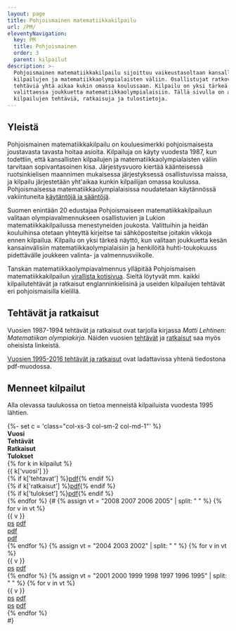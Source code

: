 ```yaml
---
layout: page
title: Pohjoismainen matematiikkakilpailu
url: /PM/
eleventyNavigation:
  key: PM
  title: Pohjoismainen
  order: 3
  parent: kilpailut
description: >-
  Pohjoismainen matematiikkakilpailu sijoittuu vaikeustasoltaan kansallisten
  kilpailujen ja matematiikkaolympialaisten väliin. Osallistujat ratkovat
  tehtäviä yhtä aikaa kukin omassa koulussaan. Kilpailu on yksi tärkeä näyttö
  valittaessa joukkuetta matematiikkaolympialaisiin. Tällä sivulla on aiempien
  kilpailujen tehtäviä, ratkaisuja ja tulostietoja.
---
```


## Yleistä

Pohjoismainen matematiikkakilpailu on kouluesimerkki pohjoismaisesta
joustavasta tavasta hoitaa asioita. Kilpailuja on käyty vuodesta 1987,
kun todettiin, että kansallisten kilpailujen ja
matematiikkaolympialaisten väliin tarvitaan sopivantasoinen kisa.
Järjestysvuoro kiertää käänteisessä ruotsinkielisen maannimen
mukaisessa järjestyksessä osallistuvissa maissa, ja kilpailu
järjestetään yht'aikaa kunkin kilpailijan omassa koulussa.
Pohjoismaisessa matematiikkaolympialaisissa noudatetaan käytännössä
vakiintuneita [käytäntöjä ja sääntöjä](nmcrules.html).

Suomen enintään 20 edustajaa Pohjoismaiseen matematiikkakilpailuun
valitaan olympiavalmennukseen osallistuvien ja Lukion
matematiikkakilpailussa menestyneiden joukosta. Valittuihin ja heidän
kouluihinsa otetaan yhteyttä kirjeitse tai sähköposteitse joitakin
vikkoja ennen kilpailua. Kilpailu on yksi tärkeä näyttö, kun valitaan
joukkuetta kesän kansainvälisiin matematiikkaolympialaisiin ja
henkilöitä huhti-toukokuuss pidettävälle joukkeen valinta- ja valmennusviikolle.

Tanskan matematiikkaolympiavalmennus ylläpitää Pohjoismaisen
matematiikkakilpailun [virallista kotisivua](http://www.georgmohr.dk/nmcperm/).
Sieltä löytyvät mm. kaikki kilpailutehtävät ja ratkaisut
englanninkielisinä ja useiden kilpailujen tehtävät eri pohjoismaisilla
kielillä.

## Tehtävät ja ratkaisut

Vuosien 1987-1994 tehtävät ja ratkaisut ovat tarjolla kirjassa
_Matti Lehtinen: Matematiikan olympiakirja._ Näiden
vuosien [tehtävät](nmct87_94.pdf) ja [ratkaisut](nmcr87_94.pdf) saa myös
oheisista linkeistä.

[Vuosien 1995-2016 tehtävät ja ratkaisut](nmckaikki.pdf) ovat
ladattavissa yhtenä tiedostona pdf-muodossa. 

## Menneet kilpailut

Alla olevassa taulukossa on tietoa menneistä kilpailuista vuodesta 1995 lähtien.

<div class="list-group">
{%- set c = 'class="col-xs-3 col-sm-2 col-md-1"' %}
<div class="row list-group-item">
<div {{ c | safe }}><strong>Vuosi</strong></div>
<div {{ c | safe }}><strong>Tehtävät</strong></div>
<div {{ c | safe }}><strong>Ratkaisut</strong></div>
<div {{ c | safe }}><strong>Tulokset</strong></div>
</div>
{% for k in kilpailut %}
<div class="row list-group-item">
<div {{ c | safe }}>{{ k['vuosi'] }}</div>
<div {{ c | safe }}>{% if k['tehtavat'] %}<a href="{{ k['tehtavat'] }}">pdf</a>{% endif %}</div>
<div {{ c | safe }}>{% if k['ratkaisut'] %}<a href="{{ k['ratkaisut'] }}">pdf</a>{% endif %}</div>
<div {{ c | safe }}>{% if k['tulokset'] %}<a href="{{ k['tulokset'] }}">pdf</a>{% endif %}</div>
</div>
{% endfor %}
{#
{% assign vt = "2008 2007 2006 2005" | split: " " %}
{% for v in vt %}
<div class="row list-group-item">
<div {{ c }}>{{ v }}</div>
<div {{ c }}><a href="{{ v }}/PM{{ v }}.ps">ps</a> <a href="{{ v }}/PM{{ v }}.pdf">pdf</a></div>
<div {{ c }}><a href="{{ v }}/PM{{ v }}r.pdf">pdf</a></div>
<div {{ c }}><a href="{{ v }}/PM{{ v }}tul.pdf">pdf</a></div>
</div>
{% endfor %}
{% assign vt = "2004 2003 2002" | split: " " %}
{% for v in vt %}
<div class="row list-group-item">
<div {{ c }}>{{ v }}</div>
<div {{ c }}><a href="{{ v }}/PM{{ v }}.ps">ps</a> <a href="{{ v }}/PM{{ v }}.pdf">pdf</a></div>
</div>
{% endfor %}
{% assign vt = "2001 2000 1999 1998 1997 1996 1995" | split: " " %}
{% for v in vt %}
<div class="row list-group-item">
<div {{ c }}>{{ v }}</div>
<div {{ c }}><a href="{{ v }}/PM{{ v }}.ps">ps</a> <a href="{{ v }}/PM{{ v }}.pdf">pdf</a></div>
<div {{ c }}><a href="{{ v }}/PM{{ v }}r.ps">ps</a> <a href="{{ v }}/PM{{ v }}r.pdf">pdf</a></div>
</div>
{% endfor %}
</div>
#}
